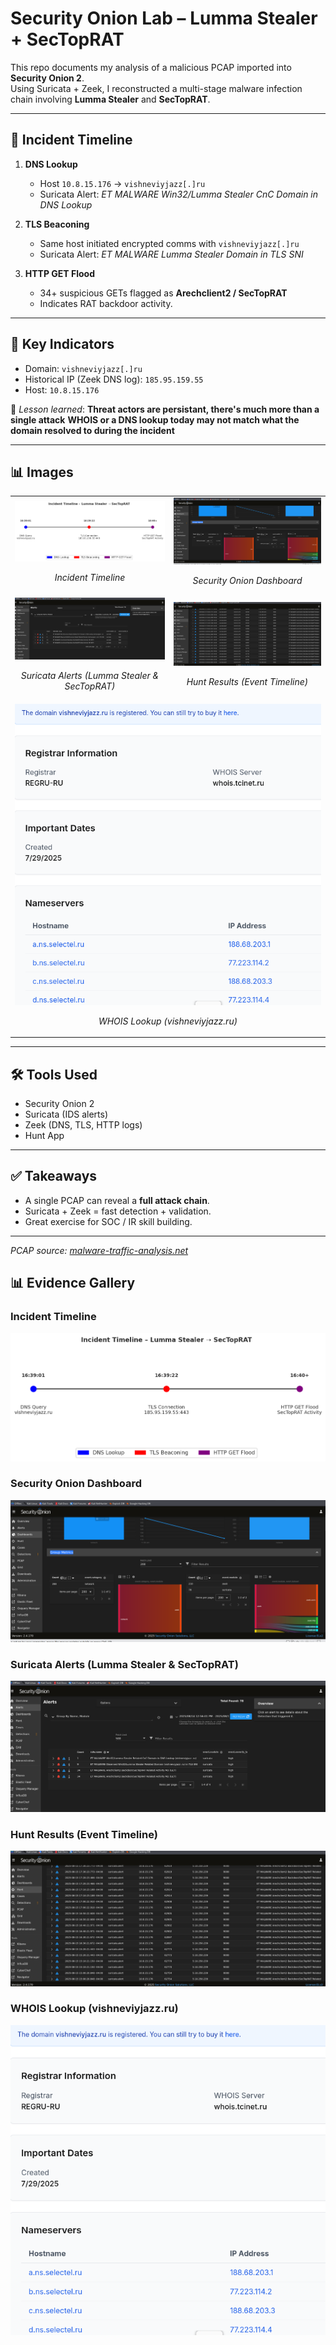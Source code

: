 
# Security Onion Lab – Lumma Stealer + SecTopRAT

This repo documents my analysis of a malicious PCAP imported into **Security Onion 2**.  
Using Suricata + Zeek, I reconstructed a multi-stage malware infection chain involving **Lumma Stealer** and **SecTopRAT**.

---

## 📌 Incident Timeline

1. **DNS Lookup**  
   - Host `10.8.15.176` → `vishneviyjazz[.]ru`  
   - Suricata Alert: *ET MALWARE Win32/Lumma Stealer CnC Domain in DNS Lookup*

2. **TLS Beaconing**  
   - Same host initiated encrypted comms with `vishneviyjazz[.]ru`  
   - Suricata Alert: *ET MALWARE Lumma Stealer Domain in TLS SNI*

3. **HTTP GET Flood**  
   - 34+ suspicious GETs flagged as **Arechclient2 / SecTopRAT**  
   - Indicates RAT backdoor activity.

---

## 🔎 Key Indicators
- Domain: `vishneviyjazz[.]ru`  
- Historical IP (Zeek DNS log): `185.95.159.55`  
- Host: `10.8.15.176`  

📌 *Lesson learned*: **Threat actors are persistant, there's much more than a single attack**
                     **WHOIS or a DNS lookup today may not match what the domain resolved to during the incident**

---

## 📊 Images

<table>
<tr>
  <td>
    <a href="images/timeline.png" target="_blank">
      <img src="images/timeline.png" width="420" alt="Incident Timeline">
    </a>
    <p align="center"><em>Incident Timeline</em></p>
  </td>
  <td>
    <a href="images/so-dashboard-overview.png" target="_blank">
      <img src="images/so-dashboard-overview.png" width="420" alt="Security Onion Dashboard">
    </a>
    <p align="center"><em>Security Onion Dashboard</em></p>
  </td>
</tr>
<tr>
  <td>
    <a href="images/so-suricata-alerts.png" target="_blank">
      <img src="images/so-suricata-alerts.png" width="420" alt="Suricata Alerts (Lumma Stealer & SecTopRAT)">
    </a>
    <p align="center"><em>Suricata Alerts (Lumma Stealer &amp; SecTopRAT)</em></p>
  </td>
  <td>
    <a href="images/so-hunt-results.png" target="_blank">
      <img src="images/so-hunt-results.png" width="420" alt="Hunt Results (Event Timeline)">
    </a>
    <p align="center"><em>Hunt Results (Event Timeline)</em></p>
  </td>
</tr>
<tr>
  <td colspan="2" align="center">
    <a href="images/domain-whois-vishneviyjazz.png" target="_blank">
      <img src="images/domain-whois-vishneviyjazz.png" width="520" alt="WHOIS Lookup (vishneviyjazz.ru)">
    </a>
    <p><em>WHOIS Lookup (vishneviyjazz.ru)</em></p>
  </td>
</tr>
</table>

---

## 🛠️ Tools Used

- Security Onion 2  
- Suricata (IDS alerts)  
- Zeek (DNS, TLS, HTTP logs)  
- Hunt App  

---

## ✅ Takeaways

- A single PCAP can reveal a **full attack chain**.  
- Suricata + Zeek = fast detection + validation.  
- Great exercise for SOC / IR skill building.  

---

*PCAP source: [malware-traffic-analysis.net](https://www.malware-traffic-analysis.net/)*

## 📊 Evidence Gallery

### Incident Timeline
![Incident Timeline](images/timeline.png)

### Security Onion Dashboard
![Security Onion Dashboard](images/so-dashboard-overview.png)

### Suricata Alerts (Lumma Stealer & SecTopRAT)
![Suricata Alerts](images/so-suricata-alerts.png)

### Hunt Results (Event Timeline)
![Hunt Results](images/so-hunt-results.png)

### WHOIS Lookup (vishneviyjazz.ru)
![WHOIS Lookup](images/domain-whois-vishneviyjazz.png)














    
